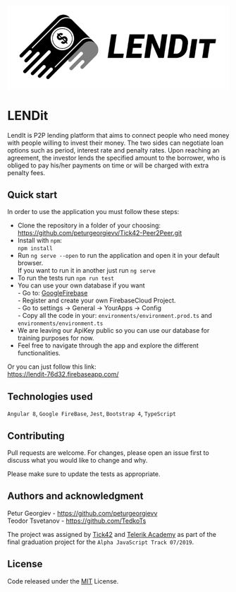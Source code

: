 ![Alt text](client/src/assets/Logo_readme.png)

# LENDit

LendIt is P2P lending platform that aims to connect people who need money with people willing to invest their money. The two sides can negotiate loan options such as period, interest rate and penalty rates. Upon reaching an agreement, the investor lends the specified amount to the borrower, who is obliged to pay his/her payments on time or will be charged with extra penalty fees.

## Quick start

In order to use the application you must follow these steps:

-   Clone the repository in a folder of your choosing:<br/>
https://github.com/peturgeorgievv/Tick42-Peer2Peer.git
- Install with ```npm```:          
    ```npm install```
- Run ```ng serve --open``` to run the application and open it in your default browser.<br/> If you want to run it in another just run ```ng serve```
- To run the tests run ```npm run test```
- You can use your own database if you want <br/>- Go to: [GoogleFirebase](https://console.firebase.google.com/) <br/> - Register and create your own FirebaseCloud Project. <br/>- Go to settings -> General -> YourApps -> Config<br/>- Copy all the code in your: ```environments/environment.prod.ts``` and ```environments/environment.ts```
- We are leaving our ApiKey public so you can use our database for training purposes for now.
- Feel free to navigate through the app and explore the different functionalities.

Or you can just follow this link: <br/>
https://lendit-76d32.firebaseapp.com/

## Technologies used

```Angular 8```, ```Google FireBase```, ```Jest```, ```Bootstrap 4```, ```TypeScript```

## Contributing

Pull requests are welcome. For changes, please open an issue first to discuss what you would like to change and why.

Please make sure to update the tests as appropriate.

## Authors and acknowledgment
Petur Georgiev - https://github.com/peturgeorgievv<br/>
Teodor Tsvetanov - https://github.com/TedkoTs

The project was assigned by [Tick42](https://tick42.com/) and [Telerik Academy](https://www.telerikacademy.com/) as part of the final graduation project for the ```Alpha JavaScript Track 07/2019```. 

## License
Code released under the [MIT](https://choosealicense.com/licenses/mit/) License.
